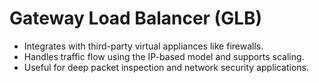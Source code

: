 # **Gateway Load Balancer (GLB)**
   - Integrates with third-party virtual appliances like firewalls.
   - Handles traffic flow using the IP-based model and supports scaling.
   - Useful for deep packet inspection and network security applications. 
